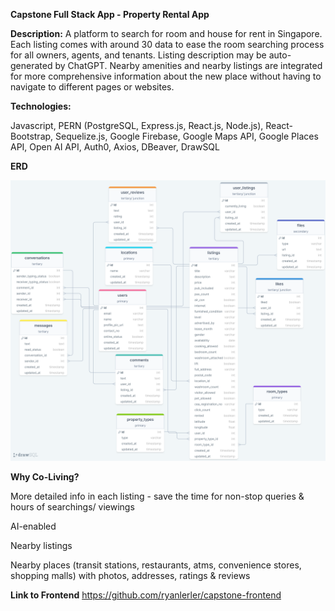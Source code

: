 **Capstone Full Stack App - Property Rental App**

**Description:**
A platform to search for room and house for rent in Singapore. Each listing comes with around 30 data to ease the room searching process for all owners, agents, and tenants. Listing description may be auto-generated by ChatGPT. Nearby amenities and nearby listings are integrated for more comprehensive information about the new place without having to navigate to different pages or websites. 

**Technologies:**

Javascript, PERN (PostgreSQL, Express.js, React.js, Node.js), React-Bootstrap, Sequelize.js, Google Firebase, Google Maps API, Google Places API, Open AI API, Auth0, Axios, DBeaver, DrawSQL

**ERD**

![Alt text](drawSQL-co-living-export-2024-01-04.png)

**Why Co-Living?**

More detailed info in each listing - save the time for non-stop queries & hours of searchings/ viewings

AI-enabled

Nearby listings

Nearby places (transit stations, restaurants, atms, convenience stores, shopping malls) with photos, addresses, ratings & reviews


**Link to Frontend**
https://github.com/ryanlerler/capstone-frontend